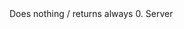 <function name="GetPrevLoadHitStoreLessChildren" parent="VProfNode" type="classfunc">
	<description>
		Does nothing / returns always 0.  
	</description>
	<realm>Server</realm>
	<rets>
		<ret name="load" type="number"></ret>
	</rets>
</function>